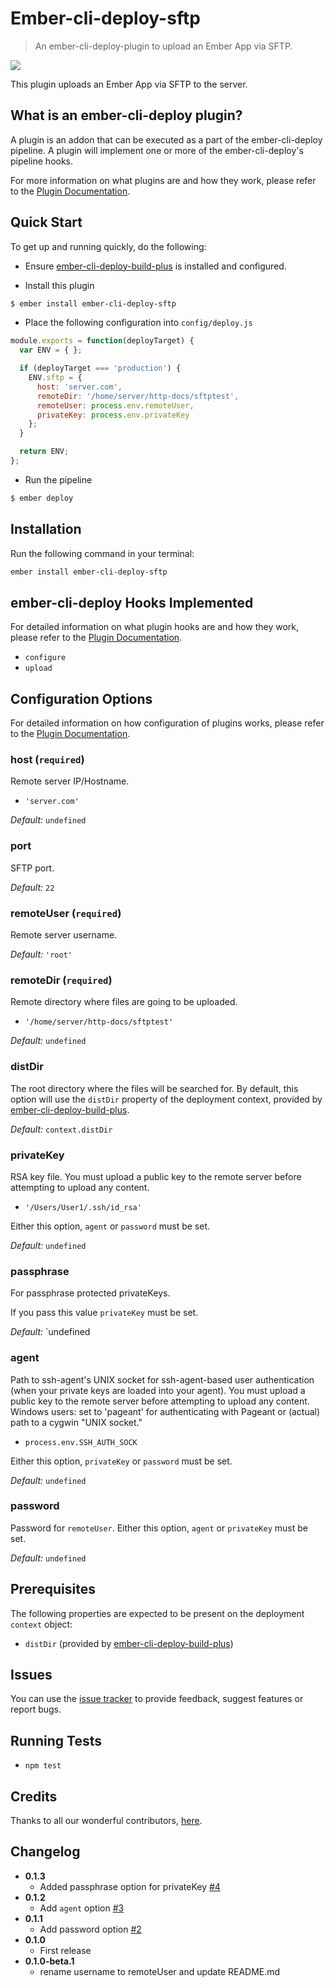# Ember-cli-deploy-sftp

> An ember-cli-deploy-plugin to upload an Ember App via SFTP.

[![](https://ember-cli-deploy.github.io/ember-cli-deploy-version-badges/plugins/ember-cli-deploy-sftp.svg)](http://ember-cli-deploy.github.io/ember-cli-deploy-version-badges/)

This plugin uploads an Ember App via SFTP to the server.

## What is an ember-cli-deploy plugin?

A plugin is an addon that can be executed as a part of the ember-cli-deploy pipeline. A plugin will implement one or more of the ember-cli-deploy's pipeline hooks.

For more information on what plugins are and how they work, please refer to the [Plugin Documentation][1].

## Quick Start

To get up and running quickly, do the following:

- Ensure [ember-cli-deploy-build-plus][2] is installed and configured.

- Install this plugin

```bash
$ ember install ember-cli-deploy-sftp
```

- Place the following configuration into `config/deploy.js`

```javascript
module.exports = function(deployTarget) {
  var ENV = { };

  if (deployTarget === 'production') {
    ENV.sftp = {
      host: 'server.com',
      remoteDir: '/home/server/http-docs/sftptest',
      remoteUser: process.env.remoteUser,
      privateKey: process.env.privateKey
    };
  }

  return ENV;
};
```

- Run the pipeline

```bash
$ ember deploy
```

## Installation
Run the following command in your terminal:

```bash
ember install ember-cli-deploy-sftp
```

## ember-cli-deploy Hooks Implemented

For detailed information on what plugin hooks are and how they work, please refer to the [Plugin Documentation][1].

- `configure`
- `upload`

## Configuration Options

For detailed information on how configuration of plugins works, please refer to the [Plugin Documentation][1].

### host (`required`)

Remote server IP/Hostname.
 - `'server.com'`

*Default:* `undefined`

### port

SFTP port.

*Default:* `22`

### remoteUser (`required`)

Remote server username.

*Default:* `'root'`

### remoteDir (`required`)

Remote directory where files are going to be uploaded.
 - `'/home/server/http-docs/sftptest'`

*Default:* `undefined`

### distDir

The root directory where the files will be searched for. By default, this option will use the `distDir` property of the deployment context, provided by [ember-cli-deploy-build-plus][2].

*Default:* `context.distDir`

### privateKey

RSA key file. You must upload a public key to the remote server before attempting to upload any content.
 - `'/Users/User1/.ssh/id_rsa'`

 Either this option, `agent` or `password` must be set.

*Default:* `undefined`


### passphrase

For passphrase protected privateKeys.

 If you pass this value `privateKey` must be set.

*Default:* `undefined

### agent

Path to ssh-agent's UNIX socket for ssh-agent-based user authentication (when your private keys are loaded into your agent). You must upload a public key to the remote server before attempting to upload any content. Windows users: set to 'pageant' for authenticating with Pageant or (actual) path to a cygwin "UNIX socket."
 - `process.env.SSH_AUTH_SOCK`

 Either this option, `privateKey` or `password` must be set.

*Default:* `undefined`

### password

Password for `remoteUser`. Either this option, `agent` or `privateKey` must be set.

*Default:* `undefined`


## Prerequisites

The following properties are expected to be present on the deployment `context` object:

- `distDir`      (provided by [ember-cli-deploy-build-plus][2])

## Issues

You can use the [issue tracker][3] to provide feedback, suggest features or report bugs.

## Running Tests

- `npm test`

## Credits

Thanks to all our wonderful contributors, [here](https://github.com/martinic/ember-cli-deploy-sftp/graphs/contributors).

## Changelog
* **0.1.3**
  -  Added passphrase option for privateKey [#4](https://github.com/martinic/ember-cli-deploy-sftp/pull/4)
* **0.1.2**
  - Add `agent` option [#3](https://github.com/martinic/ember-cli-deploy-sftp/pull/3)
* **0.1.1**
  - Add password option [#2](https://github.com/martinic/ember-cli-deploy-sftp/pull/2)
* **0.1.0**
  - First release
* **0.1.0-beta.1**
  - rename username to remoteUser and update README.md


[1]: http://ember-cli-deploy.com/ "Plugin Documentation"
[2]: https://github.com/martinic/ember-cli-deploy-build-plus "ember-cli-deploy-build-plus"
[3]: https://github.com/martinic/ember-cli-deploy-sftp/issues "issue tracker"
